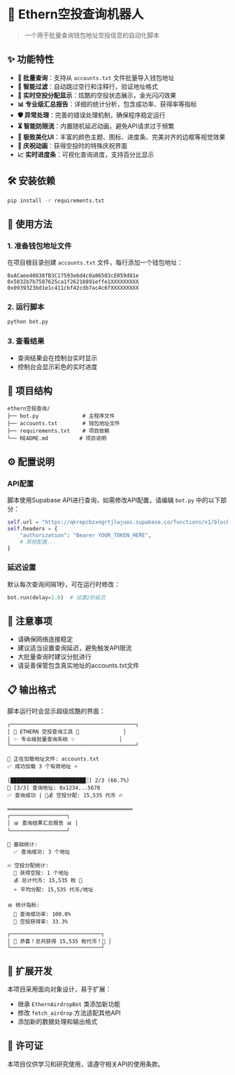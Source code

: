 # 🎯 Ethern空投查询机器人

> 一个用于批量查询钱包地址空投信息的自动化脚本

## ✨ 功能特性

- **🚀 批量查询**：支持从 `accounts.txt` 文件批量导入钱包地址
- **🎯 智能过滤**：自动跳过空行和注释行，验证地址格式
- **💎 实时空投分配显示**：炫酷的空投状态展示，金光闪闪效果
- **📊 专业级汇总报告**：详细的统计分析，包含成功率、获得率等指标
- **🛡️ 异常处理**：完善的错误处理机制，确保程序稳定运行
- **⏳ 智能防限流**：内置随机延迟动画，避免API请求过于频繁
- **🌈 极致美化UI**：丰富的颜色主题、图标、进度条、完美对齐的边框等视觉效果
- **🎉 庆祝动画**：获得空投时的特殊庆祝界面
- **📈 实时进度条**：可视化查询进度，支持百分比显示

## 🛠️ 安装依赖

```bash
pip install -r requirements.txt
```

## 📝 使用方法

### 1. 准备钱包地址文件

在项目根目录创建 `accounts.txt` 文件，每行添加一个钱包地址：

```
0xACaee40838fB3C17593e6d4c0a86503cE059d81e
0x5032b7b7587625ca1f26218891effe1XXXXXXXXX
0x0939323bd1e1c411cbf42cdb7ac4c6fXXXXXXXXX
```

### 2. 运行脚本

```bash
python bot.py
```

### 3. 查看结果

- 查询结果会在控制台实时显示
- 控制台会显示彩色的实时进度

## 📁 项目结构

```
ethern空投查询/
├── bot.py              # 主程序文件
├── accounts.txt        # 钱包地址文件
├── requirements.txt    # 项目依赖
└── README.md          # 项目说明
```

## ⚙️ 配置说明

### API配置

脚本使用Supabase API进行查询，如需修改API配置，请编辑 `bot.py` 中的以下部分：

```python
self.url = "https://qkrepcbzxngrtjlwjuos.supabase.co/functions/v1/blockchain-data-fetcher"
self.headers = {
    "authorization": "Bearer YOUR_TOKEN_HERE",
    # 其他配置...
}
```

### 延迟设置

默认每次查询间隔1秒，可在运行时修改：

```python
bot.run(delay=2.0)  # 设置2秒延迟
```

## 🚧 注意事项

- 请确保网络连接稳定
- 建议适当设置查询延迟，避免触发API限流
- 大批量查询时建议分批进行
- 请妥善保管包含真实地址的accounts.txt文件

## 📋 输出格式

脚本运行时会显示超级炫酷的界面：

```
┌────────────────────────────────────────┐
│ 🚀 ETHERN 空投查询工具 🚀              │
│ ✨ 专业级批量查询系统 ✨              │
└────────────────────────────────────────┘

👀 正在加载地址文件: accounts.txt
✅ 成功加载 3 个有效地址 ⭐

[████████████████████████░] 2/3 (66.7%)
👀 [3/3] 查询地址: 0x1234...5678
✅ 查询成功 | 🎉💰 空投分配: 15,535 代币 🔥

════════════════════════════════════════
┌──────────────────┐
│ 📊 查询结果汇总报告 📊 │
└──────────────────┘

🎯 基础统计:
  ✅ 查询成功: 3 个地址

🔥 空投分配统计:
  🎉 获得空投: 1 个地址
  💰 总计代币: 15,535 枚 💎
  ⭐ 平均分配: 15,535 代币/地址

📊 统计指标:
  🎯 查询成功率: 100.0%
  👑 空投获得率: 33.3%

┌─────────────────────────────┐
│ 🎉 恭喜！总共获得 15,535 枚代币！🎉 │
└─────────────────────────────┘
```



## 🔧 扩展开发

本项目采用面向对象设计，易于扩展：

- 继承 `EthernAirdropBot` 类添加新功能
- 修改 `fetch_airdrop` 方法适配其他API
- 添加新的数据处理和输出格式

## 📄 许可证

本项目仅供学习和研究使用，请遵守相关API的使用条款。